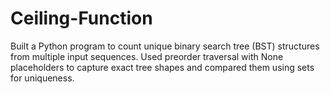 # Ceiling-Function
Built a Python program to count unique binary search tree (BST) structures from multiple input sequences. Used preorder traversal with None placeholders to capture exact tree shapes and compared them using sets for uniqueness.
